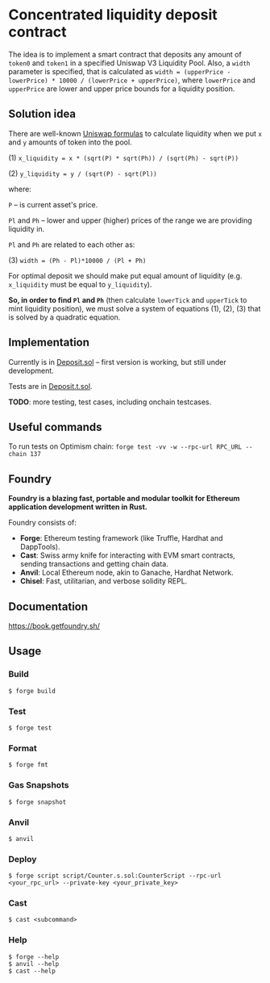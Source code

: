 # Concentrated liquidity deposit contract

The idea is to implement a smart contract that deposits any amount of `token0` and `token1` in a specified 
Uniswap V3 Liquidity Pool. Also, a `width` parameter is specified, that is calculated as
`width = (upperPrice - lowerPrice) * 10000 / (lowerPrice + upperPrice)`, where `lowerPrice` and `upperPrice` are 
lower and upper price bounds for a liquidity position.

## Solution idea

There are well-known [Uniswap formulas](https://atiselsts.github.io/pdfs/uniswap-v3-liquidity-math.pdf) to calculate liquidity when 
we put `x` and `y` amounts of token into the pool.

(1) `x_liquidity = x * (sqrt(P) * sqrt(Ph)) / (sqrt(Ph) - sqrt(P))`

(2) `y_liquidity = y / (sqrt(P) - sqrt(Pl))`


where:

`P` – is current asset's price.

`Pl` and `Ph` – lower and upper (higher) prices of the range we are providing liquidity in.

`Pl` and `Ph` are related to each other as:

(3) `width = (Ph - Pl)*10000 / (Pl + Ph)`

For optimal deposit we should make put equal amount of liquidity (e.g. `x_liquidity` must be equal to `y_liquidity`).

**So, in order to find `Pl` and `Ph`** (then calculate `lowerTick` and `upperTick` to mint liquidity position), we must 
solve a system of equations (1), (2), (3) that is solved by a quadratic equation.

## Implementation
Currently is in [Deposit.sol](https://github.com/TechGeorgii/test-task-uniswapv3/blob/main/src/Deposit.sol) – first version is working,
but still under development.

Tests are in [Deposit.t.sol](https://github.com/TechGeorgii/test-task-uniswapv3/blob/main/test/Deposit.t.sol).

**TODO**: more testing, test cases, including onchain testcases.

## Useful commands

To run tests on Optimism chain:
`forge test -vv -w --rpc-url RPC_URL --chain 137`

## Foundry

**Foundry is a blazing fast, portable and modular toolkit for Ethereum application development written in Rust.**

Foundry consists of:

-   **Forge**: Ethereum testing framework (like Truffle, Hardhat and DappTools).
-   **Cast**: Swiss army knife for interacting with EVM smart contracts, sending transactions and getting chain data.
-   **Anvil**: Local Ethereum node, akin to Ganache, Hardhat Network.
-   **Chisel**: Fast, utilitarian, and verbose solidity REPL.

## Documentation

https://book.getfoundry.sh/

## Usage

### Build

```shell
$ forge build
```

### Test

```shell
$ forge test
```

### Format

```shell
$ forge fmt
```

### Gas Snapshots

```shell
$ forge snapshot
```

### Anvil

```shell
$ anvil
```

### Deploy

```shell
$ forge script script/Counter.s.sol:CounterScript --rpc-url <your_rpc_url> --private-key <your_private_key>
```

### Cast

```shell
$ cast <subcommand>
```

### Help

```shell
$ forge --help
$ anvil --help
$ cast --help
```
